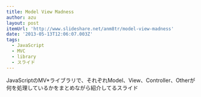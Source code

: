 ```yaml
---
title: Model View Madness
author: azu
layout: post
itemUrl: 'http://www.slideshare.net/anm8tr/model-view-madness'
date: '2013-05-13T12:06:07.003Z'
tags:
  - JavaScript
  - MVC
  - library
  - スライド
---
```

JavaScriptのMV*ライブラリで、それぞれModel、View、Controller、Otherが何を処理しているかをまとめながら紹介してるスライド

